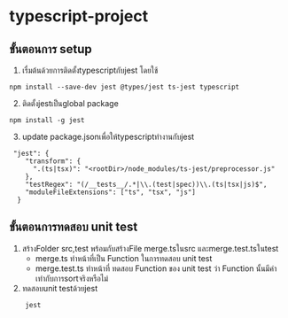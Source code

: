 # typescript-project

## ขั้นตอนการ setup

1. เรื่มต้นด้วยการติดตั้งtypescriptกับjest โดยใช้ 
```
npm install --save-dev jest @types/jest ts-jest typescript
```
2. ติดตั้งjestเป็นglobal package
```
npm install -g jest
```
3. update package.jsonเพื่อให้typescriptทำงานกับjest
```
 "jest": {
    "transform": {
      ".(ts|tsx)": "<rootDir>/node_modules/ts-jest/preprocessor.js"
    },
    "testRegex": "(/__tests__/.*|\\.(test|spec))\\.(ts|tsx|js)$",
    "moduleFileExtensions": ["ts", "tsx", "js"]
  }
```
## ขั้นตอนการทดสอบ unit test
1. สร้างFolder src,test พร้อมกับสร้างFile merge.tsในsrc และmerge.test.tsในtest
    - merge.ts ทำหน้าที่เป็น Function ในการทดสอบ unit test
    - merge.test.ts ทำหน้าที่ ทดสอบ Function ของ unit test ว่า Function นั้นมีค่าเท่ากับการsortจริงหรือไม่
2. ทดสอบunit testด้วยjest
```
    jest
```
